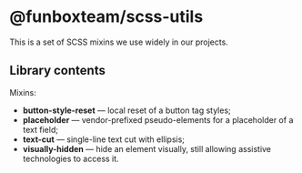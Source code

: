 # @funboxteam/scss-utils

This is a set of SCSS mixins we use widely in our projects.

## Library contents

Mixins:

- **button-style-reset** — local reset of a button tag styles;
- **placeholder** — vendor-prefixed pseudo-elements for a placeholder of a text field;
- **text-cut** — single-line text cut with ellipsis;
- **visually-hidden** — hide an element visually, still allowing assistive technologies to access it.

